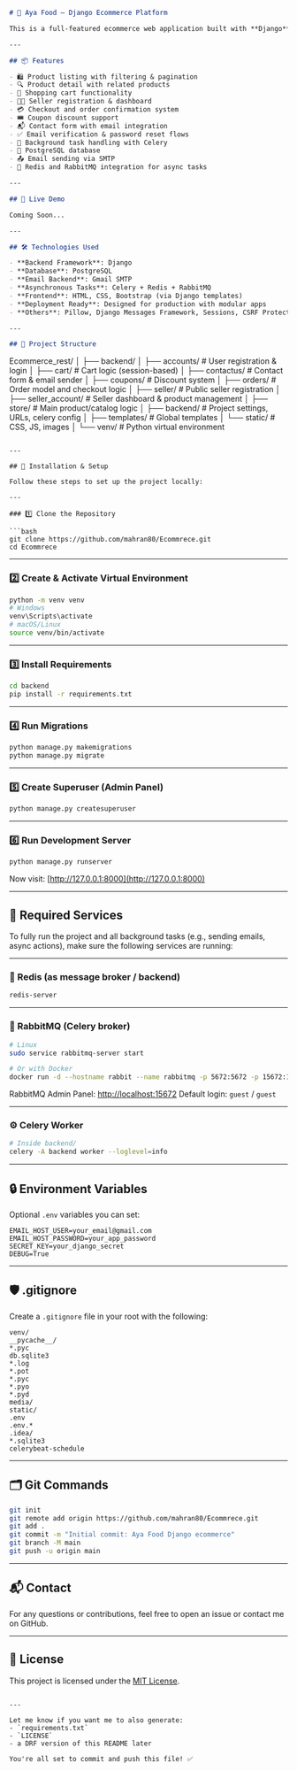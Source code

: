 ```markdown
# 🛒 Aya Food – Django Ecommerce Platform

This is a full-featured ecommerce web application built with **Django**. It supports product management, user authentication, shopping cart, order processing, coupon system, contact form, seller dashboard, and background task processing using **Celery**, **Redis**, and **RabbitMQ**.

---

## 📦 Features

- 🛍️ Product listing with filtering & pagination  
- 🔍 Product detail with related products  
- 🧾 Shopping cart functionality  
- 🧑‍💻 Seller registration & dashboard  
- 💳 Checkout and order confirmation system  
- 🎟️ Coupon discount support  
- 📬 Contact form with email integration  
- ✅ Email verification & password reset flows  
- 📡 Background task handling with Celery  
- 🧠 PostgreSQL database  
- 📤 Email sending via SMTP  
- 🧊 Redis and RabbitMQ integration for async tasks  

---

## 🚀 Live Demo

Coming Soon...

---

## 🛠️ Technologies Used

- **Backend Framework**: Django  
- **Database**: PostgreSQL  
- **Email Backend**: Gmail SMTP  
- **Asynchronous Tasks**: Celery + Redis + RabbitMQ  
- **Frontend**: HTML, CSS, Bootstrap (via Django templates)  
- **Deployment Ready**: Designed for production with modular apps  
- **Others**: Pillow, Django Messages Framework, Sessions, CSRF Protection  

---

## 📁 Project Structure

```

Ecommerce\_rest/
│
├── backend/
│   ├── accounts/          # User registration & login
│   ├── cart/              # Cart logic (session-based)
│   ├── contactus/         # Contact form & email sender
│   ├── coupons/           # Discount system
│   ├── orders/            # Order model and checkout logic
│   ├── seller/            # Public seller registration
│   ├── seller\_account/    # Seller dashboard & product management
│   ├── store/             # Main product/catalog logic
│   ├── backend/           # Project settings, URLs, celery config
│   ├── templates/         # Global templates
│   └── static/            # CSS, JS, images
│
└── venv/                  # Python virtual environment

````

---

## 🧪 Installation & Setup

Follow these steps to set up the project locally:

---

### 1️⃣ Clone the Repository

```bash
git clone https://github.com/mahran80/Ecommrece.git
cd Ecommrece
````

---

### 2️⃣ Create & Activate Virtual Environment

```bash
python -m venv venv
# Windows
venv\Scripts\activate
# macOS/Linux
source venv/bin/activate
```

---

### 3️⃣ Install Requirements

```bash
cd backend
pip install -r requirements.txt
```

---

### 4️⃣ Run Migrations

```bash
python manage.py makemigrations
python manage.py migrate
```

---

### 5️⃣ Create Superuser (Admin Panel)

```bash
python manage.py createsuperuser
```

---

### 6️⃣ Run Development Server

```bash
python manage.py runserver
```

Now visit: [http://127.0.0.1:8000](http://127.0.0.1:8000)

---

## 🔧 Required Services

To fully run the project and all background tasks (e.g., sending emails, async actions), make sure the following services are running:

---

### 🔄 Redis (as message broker / backend)

```bash
redis-server
```

---

### 📨 RabbitMQ (Celery broker)

```bash
# Linux
sudo service rabbitmq-server start

# Or with Docker
docker run -d --hostname rabbit --name rabbitmq -p 5672:5672 -p 15672:15672 rabbitmq:3-management
```

RabbitMQ Admin Panel: [http://localhost:15672](http://localhost:15672)
Default login: `guest` / `guest`

---

### ⚙️ Celery Worker

```bash
# Inside backend/
celery -A backend worker --loglevel=info
```

---

## 🔒 Environment Variables

Optional `.env` variables you can set:

```env
EMAIL_HOST_USER=your_email@gmail.com
EMAIL_HOST_PASSWORD=your_app_password
SECRET_KEY=your_django_secret
DEBUG=True
```

---

## 🛡️ .gitignore

Create a `.gitignore` file in your root with the following:

```
venv/
__pycache__/
*.pyc
db.sqlite3
*.log
*.pot
*.pyc
*.pyo
*.pyd
media/
static/
.env
.env.*
.idea/
*.sqlite3
celerybeat-schedule
```

---

## 🗂️ Git Commands

```bash
git init
git remote add origin https://github.com/mahran80/Ecommrece.git
git add .
git commit -m "Initial commit: Aya Food Django ecommerce"
git branch -M main
git push -u origin main
```

---

## 📬 Contact

For any questions or contributions, feel free to open an issue or contact me on GitHub.

---

## 📄 License

This project is licensed under the [MIT License](LICENSE).

```

---

Let me know if you want me to also generate:
- `requirements.txt`
- `LICENSE`
- a DRF version of this README later

You're all set to commit and push this file! ✅
```


